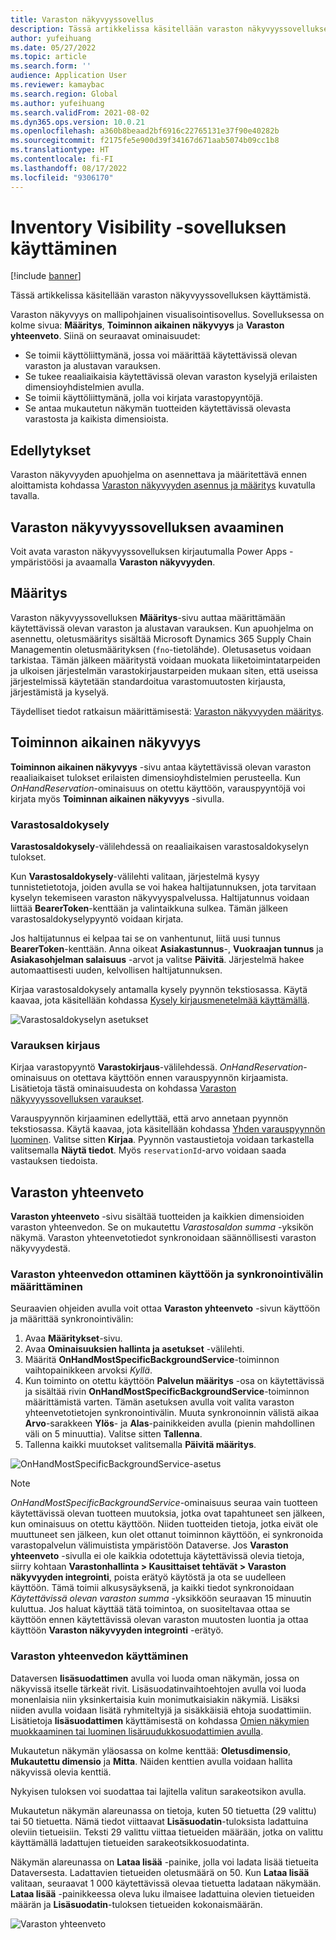 ```yaml
---
title: Varaston näkyvyyssovellus
description: Tässä artikkelissa käsitellään varaston näkyvyyssovelluksen käyttämistä.
author: yufeihuang
ms.date: 05/27/2022
ms.topic: article
ms.search.form: ''
audience: Application User
ms.reviewer: kamaybac
ms.search.region: Global
ms.author: yufeihuang
ms.search.validFrom: 2021-08-02
ms.dyn365.ops.version: 10.0.21
ms.openlocfilehash: a360b8beaad2bf6916c22765131e37f90e40282b
ms.sourcegitcommit: f2175fe5e900d39f34167d671aab5074b09cc1b8
ms.translationtype: HT
ms.contentlocale: fi-FI
ms.lasthandoff: 08/17/2022
ms.locfileid: "9306170"
---
```

# <a name="use-the-inventory-visibility-app"></a>Inventory Visibility -sovelluksen käyttäminen

[!include [banner](../includes/banner.md)]


Tässä artikkelissa käsitellään varaston näkyvyyssovelluksen käyttämistä.

Varaston näkyvyys on mallipohjainen visualisointisovellus. Sovelluksessa on kolme sivua: **Määritys**, **Toiminnon aikainen näkyvyys** ja **Varaston yhteenveto**. Siinä on seuraavat ominaisuudet:

- Se toimii käyttöliittymänä, jossa voi määrittää käytettävissä olevan varaston ja alustavan varauksen.
- Se tukee reaaliaikaisia käytettävissä olevan varaston kyselyjä erilaisten dimensioyhdistelmien avulla.
- Se toimii käyttöliittymänä, jolla voi kirjata varastopyyntöjä.
- Se antaa mukautetun näkymän tuotteiden käytettävissä olevasta varastosta ja kaikista dimensioista.

## <a name="prerequisites"></a>Edellytykset

Varaston näkyvyyden apuohjelma on asennettava ja määritettävä ennen aloittamista kohdassa [Varaston näkyvyyden asennus ja määritys](inventory-visibility-setup.md) kuvatulla tavalla.

## <a name="open-the-inventory-visibility-app"></a>Varaston näkyvyyssovelluksen avaaminen

Voit avata varaston näkyvyyssovelluksen kirjautumalla Power Apps -ympäristöösi ja avaamalla **Varaston näkyvyyden**.

## <a name="configuration"></a><a name="configuration"></a>Määritys

Varaston näkyvyyssovelluksen **Määritys**-sivu auttaa määrittämään käytettävissä olevan varaston ja alustavan varauksen. Kun apuohjelma on asennettu, oletusmääritys sisältää Microsoft Dynamics 365 Supply Chain Managementin oletusmäärityksen (`fno`-tietolähde). Oletusasetus voidaan tarkistaa. Tämän jälkeen määritystä voidaan muokata liiketoimintatarpeiden ja ulkoisen järjestelmän varastokirjaustarpeiden mukaan siten, että useissa järjestelmissä käytetään standardoitua varastomuutosten kirjausta, järjestämistä ja kyselyä.

Täydelliset tiedot ratkaisun määrittämisestä: [Varaston näkyvyyden määritys](inventory-visibility-configuration.md).

## <a name="operational-visibility"></a>Toiminnon aikainen näkyvyys

**Toiminnon aikainen näkyvyys** -sivu antaa käytettävissä olevan varaston reaaliaikaiset tulokset erilaisten dimensioyhdistelmien perusteella. Kun *OnHandReservation*-ominaisuus on otettu käyttöön, varauspyyntöjä voi kirjata myös **Toiminnan aikainen näkyvyys** -sivulla.

### <a name="on-hand-query"></a>Varastosaldokysely

**Varastosaldokysely**-välilehdessä on reaaliaikaisen varastosaldokyselyn tulokset.

Kun **Varastosaldokysely**-välilehti valitaan, järjestelmä kysyy tunnistetietotoja, joiden avulla se voi hakea haltijatunnuksen, jota tarvitaan kyselyn tekemiseen varaston näkyvyyspalvelussa. Haltijatunnus voidaan liittää **BearerToken**-kenttään ja valintaikkuna sulkea. Tämän jälkeen varastosaldokyselypyyntö voidaan kirjata.

Jos haltijatunnus ei kelpaa tai se on vanhentunut, liitä uusi tunnus **BearerToken**-kenttään. Anna oikeat **Asiakastunnus**-, **Vuokraajan tunnus** ja **Asiakasohjelman salaisuus** -arvot ja valitse **Päivitä**. Järjestelmä hakee automaattisesti uuden, kelvollisen haltijatunnuksen.

Kirjaa varastosaldokysely antamalla kysely pyynnön tekstiosassa. Käytä kaavaa, jota käsitellään kohdassa [Kysely kirjausmenetelmää käyttämällä](inventory-visibility-api.md#query-with-post-method).

![Varastosaldokyselyn asetukset](media/inventory-visibility-query-settings.png "Varastosaldokyselyn asetukset")

### <a name="reservation-posting"></a>Varauksen kirjaus

Kirjaa varastopyyntö **Varastokirjaus**-välilehdessä. *OnHandReservation*-ominaisuus on otettava käyttöön ennen varauspyynnön kirjaamista. Lisätietoja tästä ominaisuudesta on kohdassa [Varaston näkyvyyssovelluksen varaukset](inventory-visibility-reservations.md).

Varauspyynnön kirjaaminen edellyttää, että arvo annetaan pyynnön tekstiosassa. Käytä kaavaa, jota käsitellään kohdassa [Yhden varauspyynnön luominen](inventory-visibility-api.md#create-one-reservation-event). Valitse sitten **Kirjaa**. Pyynnön vastaustietoja voidaan tarkastella valitsemalla **Näytä tiedot**. Myös `reservationId`-arvo voidaan saada vastauksen tiedoista.

## <a name="inventory-summary"></a><a name="inventory-summary"></a>Varaston yhteenveto

**Varaston yhteenveto** -sivu sisältää tuotteiden ja kaikkien dimensioiden varaston yhteenvedon. Se on mukautettu *Varastosaldon summa* -yksikön näkymä. Varaston yhteenvetotiedot synkronoidaan säännöllisesti varaston näkyvyydestä.

### <a name="enable-the-inventory-summary-and-set-the-synchronization-frequency"></a>Varaston yhteenvedon ottaminen käyttöön ja synkronointivälin määrittäminen

Seuraavien ohjeiden avulla voit ottaa **Varaston yhteenveto** -sivun käyttöön ja määrittää synkronointivälin:

1. Avaa **Määritykset**-sivu.
1. Avaa **Ominaisuuksien hallinta ja asetukset** -välilehti.
1. Määritä **OnHandMostSpecificBackgroundService**-toiminnon vaihtopainikkeen arvoksi *Kyllä*.
1. Kun toiminto on otettu käyttöön **Palvelun määritys** -osa on käytettävissä ja sisältää rivin **OnHandMostSpecificBackgroundService**-toiminnon määrittämistä varten. Tämän asetuksen avulla voit valita varaston yhteenvetotietojen synkronointivälin. Muuta synkronoinnin välistä aikaa **Arvo**-sarakkeen **Ylös**- ja **Alas**-painikkeiden avulla (pienin mahdollinen väli on 5 minuuttia). Valitse sitten **Tallenna**.
1. Tallenna kaikki muutokset valitsemalla **Päivitä määritys**.

![OnHandMostSpecificBackgroundService-asetus](media/inventory-visibility-ohms-freq.PNG "OnHandMostSpecificBackgroundService-asetus")

> [!NOTE]
> *OnHandMostSpecificBackgroundService*-ominaisuus seuraa vain tuotteen käytettävissä olevan tuotteen muutoksia, jotka ovat tapahtuneet sen jälkeen, kun ominaisuus on otettu käyttöön. Niiden tuotteiden tietoja, jotka eivät ole muuttuneet sen jälkeen, kun olet ottanut toiminnon käyttöön, ei synkronoida varastopalvelun välimuistista ympäristöön Dataverse. Jos **Varaston yhteenveto** -sivulla ei ole kaikkia odotettuja käytettävissä olevia tietoja, siirry kohtaan **Varastonhallinta > Kausittaiset tehtävät > Varaston näkyvyyden integrointi**, poista erätyö käytöstä ja ota se uudelleen käyttöön. Tämä toimii alkusysäyksenä, ja kaikki tiedot synkronoidaan *Käytettävissä olevan varaston summa* -yksikköön seuraavan 15 minuutin kuluttua. Jos haluat käyttää tätä toimintoa, on suositeltavaa ottaa se käyttöön ennen käytettävissä olevan varaston muutosten luontia ja ottaa käyttöön **Varaston näkyvyyden integrointi** -erätyö.

### <a name="work-with-the-inventory-summary"></a>Varaston yhteenvedon käyttäminen

Dataversen **lisäsuodattimen** avulla voi luoda oman näkymän, jossa on näkyvissä itselle tärkeät rivit. Lisäsuodatinvaihtoehtojen avulla voi luoda monenlaisia niin yksinkertaisia kuin monimutkaisiakin näkymiä. Lisäksi niiden avulla voidaan lisätä ryhmiteltyjä ja sisäkkäisiä ehtoja suodattimiin. Lisätietoja **lisäsuodattimen** käyttämisestä on kohdassa [Omien näkymien muokkaaminen tai luominen lisäruudukkosuodattimien avulla](/powerapps/user/grid-filters-advanced).

Mukautetun näkymän yläosassa on kolme kenttää: **Oletusdimensio**, **Mukautettu dimensio** ja **Mitta**. Näiden kenttien avulla voidaan hallita näkyvissä olevia kenttiä.

Nykyisen tuloksen voi suodattaa tai lajitella valitun sarakeotsikon avulla.

Mukautetun näkymän alareunassa on tietoja, kuten 50 tietuetta (29 valittu) tai 50 tietuetta. Nämä tiedot viittaavat **Lisäsuodatin**-tuloksista ladattuina oleviin tietueisiin. Teksti 29 valittu viittaa tietueiden määrään, jotka on valittu käyttämällä ladattujen tietueiden sarakeotsikkosuodatinta.

Näkymän alareunassa on **Lataa lisää** -painike, jolla voi ladata lisää tietueita Dataversesta. Ladattavien tietueiden oletusmäärä on 50. Kun **Lataa lisää** valitaan, seuraavat 1 000 käytettävissä olevaa tietuetta ladataan näkymään. **Lataa lisää** -painikkeessa oleva luku ilmaisee ladattuina olevien tietueiden määrän ja **Lisäsuodatin**-tuloksen tietueiden kokonaismäärän.

![Varaston yhteenveto](media/inventory-visibility-onhand-list.png "Varastoyhteenveto")
